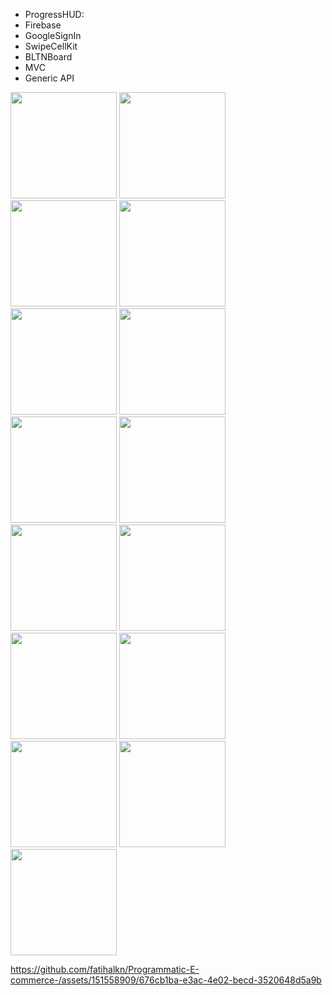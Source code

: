 

* ProgressHUD:
* Firebase
* GoogleSignIn
* SwipeCellKit
* BLTNBoard
* MVC
* Generic API 



<img width="170" src="https://github.com/fatihalkn/Programmatic-E-commerce-/assets/151558909/61d14f52-9765-41c1-993c-bb1b962b1ddf">
<img width="170" src="https://github.com/fatihalkn/Programmatic-E-commerce-/assets/151558909/f5873797-0c93-4710-8561-1128be4fdc2b">
<img width="170" src="https://github.com/fatihalkn/Programmatic-E-commerce-/assets/151558909/b20d38bd-df8b-4017-92c5-53273593d0fa">
<img width="170" src="https://github.com/fatihalkn/Programmatic-E-commerce-/assets/151558909/2744430d-5aab-4fa6-881e-6d1dde0a88f3">
<img width="170" src="https://github.com/fatihalkn/Programmatic-E-commerce-/assets/151558909/a3d75ce3-0d40-4391-9a33-cd3567ca3227">
<img width="170" src="https://github.com/fatihalkn/Programmatic-E-commerce-/assets/151558909/426a8122-43fe-4202-a73c-6a7e873e95f1">
<img width="170" src="https://github.com/fatihalkn/Programmatic-E-commerce-/assets/151558909/a1fefc9f-d9f9-4d73-9bbd-c976b8ac652c">
<img width="170" src="https://github.com/fatihalkn/Programmatic-E-commerce-/assets/151558909/b8bf69f8-e74e-4820-ae09-e10b2b0b70f1">
<img width="170" src="https://github.com/fatihalkn/Programmatic-E-commerce-/assets/151558909/8298571c-7979-4c3a-a9a7-5caad0b499e1">
<img width="170" src="https://github.com/fatihalkn/Programmatic-E-commerce-/assets/151558909/085f1b68-2651-43f7-a378-8c660a883a98">
<img width="170" src="https://github.com/fatihalkn/Programmatic-E-commerce-/assets/151558909/af75eaef-f68d-422b-aae9-c0c98c7dd112">
<img width="170" src="https://github.com/fatihalkn/Programmatic-E-commerce-/assets/151558909/fae3eb29-6975-4702-a9cc-24a3f185cae0">
<img width="170" src="https://github.com/fatihalkn/Programmatic-E-commerce-/assets/151558909/529441eb-e0f2-49c8-88ce-7e361beb0786">
<img width="170" src="https://github.com/fatihalkn/Programmatic-E-commerce-/assets/151558909/7a7186c0-0086-4bd8-bbc6-791473bcf1ec">
<img width="170" src="https://github.com/fatihalkn/Programmatic-E-commerce-/assets/151558909/07cedd8e-243f-47a3-beb9-f8c62c918ec4">

https://github.com/fatihalkn/Programmatic-E-commerce-/assets/151558909/676cb1ba-e3ac-4e02-becd-3520648d5a9b




